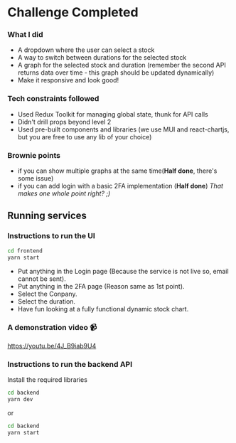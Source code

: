 # Challenge Completed
### What I did
- A dropdown where the user can select a stock
- A way to switch between durations for the selected stock
- A graph for the selected stock and duration (remember the second API returns data over time - this graph should be updated dynamically)
- Make it responsive and look good!

### Tech constraints followed
- Used Redux Toolkit for managing global state, thunk for API calls
- Didn't drill props beyond level 2
- Used pre-built components and libraries (we use MUI and react-chartjs, but you are free to use any lib of your choice)

### Brownie points
- if you can show multiple graphs at the same time(**Half done**, there's some issue)
- if you can add login with a basic 2FA implementation (**Half done**)
_That makes one whole point right? ;)_


## Running services
### Instructions to run the UI
```bash
cd frontend
yarn start
```
- Put anything in the Login page (Because the service is not live so, email cannot be sent).
- Put anything in the 2FA page (Reason same as 1st point).
- Select the Conpany.
- Select the duration.
- Have fun looking at a fully functional dynamic stock chart.

### A demonstration video 📹
https://youtu.be/4J_B9iab9U4

### Instructions to run the backend API
Install the required libraries 
```bash
cd backend
yarn dev
```
or
```bash
cd backend 
yarn start
```
